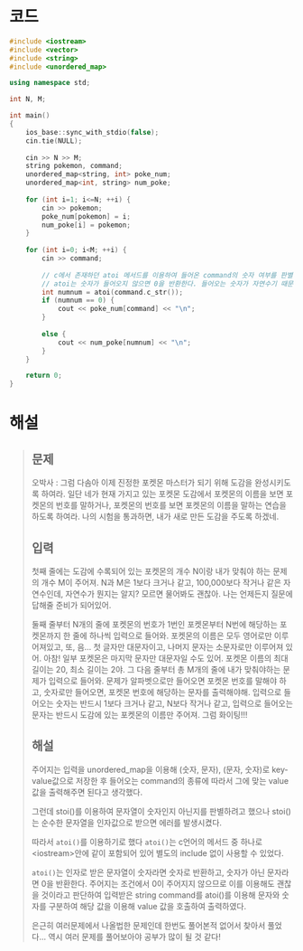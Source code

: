 # 코드

```c++
#include <iostream>
#include <vector>
#include <string>
#include <unordered_map>

using namespace std;

int N, M;

int main()
{
    ios_base::sync_with_stdio(false);
    cin.tie(NULL);
    
    cin >> N >> M;
    string pokemon, command;
    unordered_map<string, int> poke_num;
    unordered_map<int, string> num_poke;
    
    for (int i=1; i<=N; ++i) {
        cin >> pokemon;
        poke_num[pokemon] = i;
        num_poke[i] = pokemon;
    }
    
    for (int i=0; i<M; ++i) {
        cin >> command;
        
        // c에서 존재하던 atoi 메서드를 이용하여 들어온 command의 숫자 여부를 판별한다.
        // atoi는 숫자가 들어오지 않으면 0을 반환한다. 들어오는 숫자가 자연수기 때문에 0이 나올일이 없어 사용해도 된다!
        int numnum = atoi(command.c_str());
        if (numnum == 0) {
            cout << poke_num[command] << "\n";
        }
        
        else {
            cout << num_poke[numnum] << "\n";
        }
    }

    return 0;
}
```



# 해설

> ## 문제
>
> 오박사 : 그럼 다솜아 이제 진정한 포켓몬 마스터가 되기 위해 도감을 완성시키도록 하여라. 일단 네가 현재 가지고 있는 포켓몬 도감에서 포켓몬의 이름을 보면 포켓몬의 번호를 말하거나, 포켓몬의 번호를 보면 포켓몬의 이름을 말하는 연습을 하도록 하여라. 나의 시험을 통과하면, 내가 새로 만든 도감을 주도록 하겠네.
>
> ## 입력
>
> 첫째 줄에는 도감에 수록되어 있는 포켓몬의 개수 N이랑 내가 맞춰야 하는 문제의 개수 M이 주어져. N과 M은 1보다 크거나 같고, 100,000보다 작거나 같은 자연수인데, 자연수가 뭔지는 알지? 모르면 물어봐도 괜찮아. 나는 언제든지 질문에 답해줄 준비가 되어있어.
>
> 둘째 줄부터 N개의 줄에 포켓몬의 번호가 1번인 포켓몬부터 N번에 해당하는 포켓몬까지 한 줄에 하나씩 입력으로 들어와. 포켓몬의 이름은 모두 영어로만 이루어져있고, 또, 음... 첫 글자만 대문자이고, 나머지 문자는 소문자로만 이루어져 있어. 아참! 일부 포켓몬은 마지막 문자만 대문자일 수도 있어. 포켓몬 이름의 최대 길이는 20, 최소 길이는 2야. 그 다음 줄부터 총 M개의 줄에 내가 맞춰야하는 문제가 입력으로 들어와. 문제가 알파벳으로만 들어오면 포켓몬 번호를 말해야 하고, 숫자로만 들어오면, 포켓몬 번호에 해당하는 문자를 출력해야해. 입력으로 들어오는 숫자는 반드시 1보다 크거나 같고, N보다 작거나 같고, 입력으로 들어오는 문자는 반드시 도감에 있는 포켓몬의 이름만 주어져. 그럼 화이팅!!!
>
> ## 해설
>
> 주어지는 입력을 unordered_map을 이용해 (숫자, 문자), (문자, 숫자)로 key-value값으로 저장한 후 들어오는 command의 종류에 따라서 그에 맞는 value 값을 출력해주면 된다고 생각했다.
>
> 그런데 stoi()를 이용하여 문자열이 숫자인지 아닌지를 판별하려고 했으나 stoi()는 순수한 문자열을 인자값으로 받으면 에러를 발생시켰다.
>
> 따라서 `atoi()`를 이용하기로 했다 `atoi()`는 c언어의 메서드 중 하나로 \<iostream>안에 같이 포함되어 있어 별도의 include 없이 사용할 수 있었다.
>
> `atoi()`는 인자로 받은 문자열이 숫자라면 숫자로 반환하고, 숫자가 아닌 문자라면 0을 반환한다. 주어지는 조건에서 0이 주어지지 않으므로 이를 이용해도 괜찮을 것이라고 판단하여 입력받은 string command를 atoi()를 이용해 문자와 숫자를 구분하여 해당 값을 이용해 value 값을 호출하여 출력하였다.
>
> 은근히 여러문제에서 나올법한 문제인데 한번도 풀어본적 없어서 찾아서 풀었다... 역시 여러 문제를 풀어보아야 공부가 많이 될 것 같다! 

